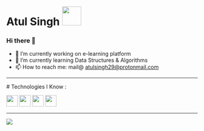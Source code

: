 # Atul Singh <img src="https://github.com/TheDudeThatCode/TheDudeThatCode/blob/master/Assets/Developer.gif" width="50px">
### Hi there 👋

- 🔭 I’m currently working on e-learning platform
- 🌱 I’m currently learning Data Structures & Algorithms
- 📫 How to reach me: mail@ atulsingh29@protonmail.com


<hr>
# Technologies I Know :

<img height="30" src="https://img.shields.io/badge/python%20-%2314354C.svg?&style=for-the-badge&logo=python&logoColor=white" />  <img height="30" src="https://img.shields.io/badge/java-%23ED8B00.svg?&style=for-the-badge&logo=java&logoColor=white"/> <img height="30" src="https://img.shields.io/badge/html5%20-%23E34F26.svg?&style=for-the-badge&logo=html5&logoColor=white"/>  <img height="30" src="https://img.shields.io/badge/css3%20-%231572B6.svg?&style=for-the-badge&logo=css3&logoColor=white"/>

[linkedin]: https://www.linkedin.com/in/atulsingh29/
[instagram]: https://www.instagram.com/atulsingh.29/
<hr>


![](https://komarev.com/ghpvc/?username=atulsingh029&color=blue&style=plastic&label=Github+Profile+Views)

